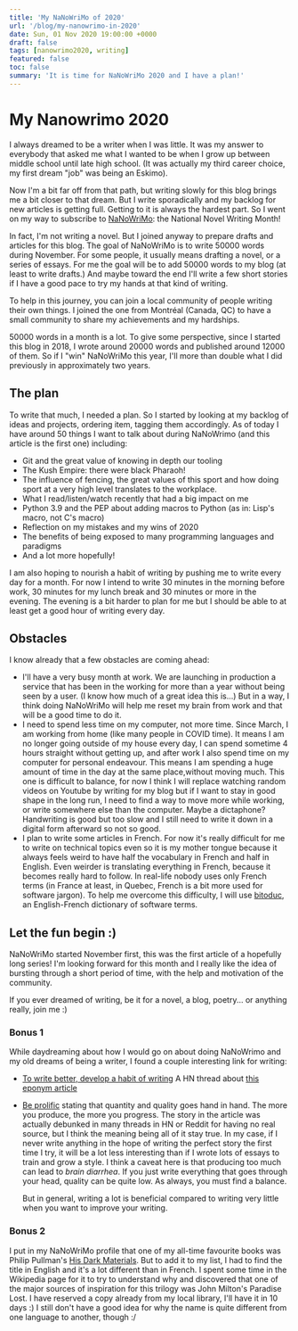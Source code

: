 ```yaml
---
title: 'My NaNoWriMo of 2020'
url: '/blog/my-nanowrimo-in-2020'
date: Sun, 01 Nov 2020 19:00:00 +0000
draft: false
tags: [nanowrimo2020, writing]
featured: false
toc: false
summary: 'It is time for NaNoWriMo 2020 and I have a plan!'
---
```


# My Nanowrimo 2020

I always dreamed to be a writer when I was little. It was my answer to everybody that asked me what I wanted to be when I grow up between middle school until late high school. (It was actually my third career choice, my first dream "job" was being an Eskimo).

Now I'm a bit far off from that path, but writing slowly for this blog brings me a bit closer to that dream. But I write sporadically and my backlog for new articles is getting full. Getting to it is always the hardest part. So I went on my way to subscribe to [NaNoWriMo](https://nanowrimo.org/about-nano): the National Novel Writing Month!

In fact, I'm not writing a novel. But I joined anyway to prepare drafts and articles for this blog. The goal of NaNoWriMo is to write 50000 words during November.
For some people, it usually means drafting a novel, or a series of essays. For me the goal will be to add 50000 words to my blog (at least to write drafts.) And maybe toward the end I'll write a few short stories if I have a good pace to try my hands at that kind of writing.

To help in this journey, you can join a local community of people writing their own things. I joined the one from Montréal (Canada, QC) to have a small community to share my achievements and my hardships.

50000 words in a month is a lot. To give some perspective, since I started this blog in 2018, I wrote around 20000 words and published around 12000 of them. So if I "win" NaNoWriMo this year, I'll more than double what I did previously in approximately two years.

## The plan

To write that much, I needed a plan. So I started by looking at my backlog of ideas and projects, ordering item, tagging them accordingly. As of today I have around 50 things I want to talk about during NaNoWrimo (and this article is the first one) including:

- Git and the great value of knowing in depth our tooling
- The Kush Empire: there were black Pharaoh!
- The influence of fencing, the great values of this sport and how doing sport at a very high level translates to the workplace.
- What I read/listen/watch recently that had a big impact on me
- Python 3.9 and the PEP about adding macros to Python (as in: Lisp's macro, not C's macro)
- Reflection on my mistakes and my wins of 2020
- The benefits of being exposed to many programming languages and paradigms
- And a lot more hopefully!

I am also hoping to nourish a habit of writing by pushing me to write every day for a month. For now I intend to write 30 minutes in the morning before work, 30 minutes for my lunch break and 30 minutes or more in the evening. The evening is a bit harder to plan for me but I should be able to at least get a good hour of writing every day.

## Obstacles

I know already that a few obstacles are coming ahead:

- I'll have a very busy month at work. We are launching in production a service that has been in the working for more than a year without being seen by a user. (I know how much of a great idea this is...) But in a way, I think doing NaNoWriMo will help me reset my brain from work and that will be a good time to do it.
- I need to spend less time on my computer, not more time. Since March, I am working from home (like many people in COVID time). It means I am no longer going outside of my house every day, I can spend sometime 4 hours straight without getting up, and after work I also spend time on my computer for personal endeavour. This means I am spending a huge amount of time in the day at the same place,without moving much. This one is difficult to balance, for now I think I will replace watching random videos on Youtube by writing for my blog but if I want to stay in good shape in the long run, I need to find a way to move more while working, or write somewhere else than the computer. Maybe a dictaphone? Handwriting is good but too slow and I still need to write it down in a digital form afterward so not so good.
- I plan to write some articles in French. For now it's really difficult for me to write on technical topics even so it is my mother tongue because it always feels weird to have half the vocabulary in French and half in English. Even weirder is translating everything in French, because it becomes really hard to follow. In real-life nobody uses only French terms (in France at least, in Quebec, French is a bit more used for software jargon).
  To help me overcome this difficulty, I will use [bitoduc](https://bitoduc.fr/), an English-French dictionary of software terms.

## Let the fun begin :)

NaNoWriMo started November first, this was the first article of a hopefully long series! I'm looking forward for this month and I really like the idea of bursting through a short period of time, with the help and motivation of the community.

If you ever dreamed of writing, be it for a novel, a blog, poetry... or anything really, join me :)

### Bonus 1

While daydreaming about how I would go on about doing NaNoWrimo and my old dreams of being a writer, I found a couple interesting link for writing:

- [To write better, develop a habit of writing](https://news.ycombinator.com/item?id=24849485) A HN thread about [this eponym article](https://bookpub.club/post/to-write-better-you-need-to-develop-a-habit-of-writing--1603298302647x354487348376371200)
- [Be prolific](https://www.chrismytton.com/be-prolific/?) stating that quantity and quality goes hand in hand. The more you produce, the more you progress. The story in the article was actually debunked in many threads in HN or Reddit for having no real source, but I think the meaning being all of it stay true. In my case, if I never write anything in the hope of writing the perfect story the first time I try, it will be a lot less interesting than if I wrote lots of essays to train and grow a style.
  I think a caveat here is that producing too much can lead to _brain diarrhea_. If you just write everything that goes through your head, quality can be quite low. As always, you must find a balance.

  But in general, writing a lot is beneficial compared to writing very little when you want to improve your writing.

### Bonus 2

I put in my NaNoWriMo profile that one of my all-time favourite books was Philip Pullman's [His Dark Materials](https://en.wikipedia.org/wiki/His_Dark_Materials). But to add it to my list, I had to find the title in English and it's a lot different than in French. I spent some time in the Wikipedia page for it to try to understand why and discovered that one of the major sources of inspiration for this trilogy was John Milton's Paradise Lost. I have reserved a copy already from my local library, I'll have it in 10 days :) I still don't have a good idea for why the name is quite different from one language to another, though :/
